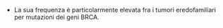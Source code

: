 
- La sua frequenza è particolarmente elevata fra i tumori eredofamiliari per mutazioni dei geni BRCA.
